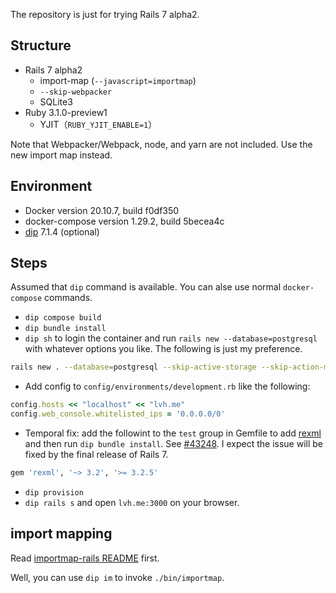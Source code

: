 The repository is just for trying Rails 7 alpha2.

## Structure

- Rails 7 alpha2
  - import-map (`--javascript=importmap`)
  - `--skip-webpacker`
  - SQLite3
- Ruby 3.1.0-preview1
  - YJIT（`RUBY_YJIT_ENABLE=1`）

Note that Webpacker/Webpack, node, and yarn are not included. Use the new import map instead.

## Environment

- Docker version 20.10.7, build f0df350
- docker-compose version 1.29.2, build 5becea4c
- [dip](https://github.com/bibendi/dip) 7.1.4 (optional)

## Steps

Assumed that `dip` command is available. You can alse use normal `docker-compose` commands.

- `dip compose build`
- `dip bundle install`
- `dip sh` to login the container and run `rails new --database=postgresql` with whatever options you like. The following is just my preference.

```sh
rails new . --database=postgresql --skip-active-storage --skip-action-mailer --skip-active-job --skip-action-cable --skip-action-mailbox --skip-action-text
```

- Add config to `config/environments/development.rb` like the following:

```ruby
config.hosts << "localhost" << "lvh.me"
config.web_console.whitelisted_ips = '0.0.0.0/0'
```

- Temporal fix: add the followint to the `test` group in Gemfile to add [rexml](https://github.com/ruby/rexml) and then run `dip bundle install`. See [#43248](https://github.com/rails/rails/issues/43248). I expect the issue will be fixed by the final release of Rails 7.

```ruby
gem 'rexml', '~> 3.2', '>= 3.2.5'
```

- `dip provision`
- `dip rails s` and open `lvh.me:3000` on your browser.

## import mapping

Read [importmap-rails README](https://github.com/rails/importmap-rails) first.

Well, you can use `dip im` to invoke `./bin/importmap`.